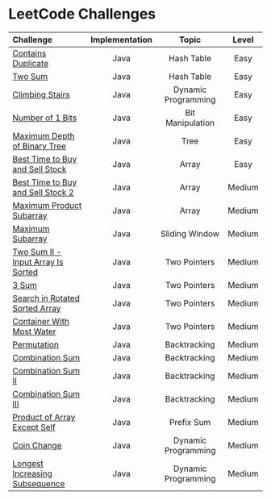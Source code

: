 # LeetCode Challenges

| Challenge                                                                                                                                                                                                 | Implementation |        Topic        | Level  |
|:----------------------------------------------------------------------------------------------------------------------------------------------------------------------------------------------------------|:--------------:|:-------------------:|:------:|
| [Contains Duplicate](https://github.com/Murillo/Leetcode-Challenges/blob/main/algorithms/ContainsDuplicate.md)                                                                                            |      Java      |     Hash Table      |  Easy  |
| [Two Sum](https://github.com/Murillo/Leetcode-Challenges/blob/main/algorithms/TwoSum.md)                                                                                                                  |      Java      |     Hash Table      |  Easy  |
| [Climbing Stairs](https://github.com/Murillo/Leetcode-Challenges/blob/main/algorithms/ClimbingStairs.md)                                                                                                  |      Java      | Dynamic Programming |  Easy  |
| [Number of 1 Bits](https://github.com/Murillo/Leetcode-Challenges/blob/main/algorithms/NumberOf1Bits.md)                                                                                                  |      Java      |  Bit Manipulation   |  Easy  |
| [Maximum Depth of Binary Tree](https://github.com/Murillo/Leetcode-Challenges/blob/main/algorithms/MaximumDepthOfBinaryTree.md)                                                                           |      Java      |        Tree         |  Easy  |
| [Best Time to Buy and Sell Stock](https://github.com/Murillo/Leetcode-Challenges/blob/main/algorithms/BestTimeToBuyAndSellStock.md)                                                                       |      Java      |        Array        |  Easy  |
| [Best Time to Buy and Sell Stock 2](https://github.com/Murillo/Leetcode-Challenges/blob/main/algorithms/BestTimeToBuyAndSellStock2.md)                                                                    |      Java      |        Array        | Medium |
| [Maximum Product Subarray](https://github.com/Murillo/Leetcode-Challenges/blob/main/algorithms/MaximumProductSubarray.md)                                                                                 |      Java      |        Array        | Medium |
| [Maximum Subarray](https://github.com/Murillo/Leetcode-Challenges/blob/main/algorithms/MaximumSubarray.md)                                                                                                |      Java      |   Sliding Window    | Medium |
| [Two Sum II - Input Array Is Sorted](https://github.com/Murillo/Leetcode-Challenges/blob/main/algorithms/TwoSum2.md)                                                                                      |      Java      |    Two Pointers     | Medium |
| [3 Sum](https://github.com/Murillo/Leetcode-Challenges/blob/main/algorithms/ThreeSum.md)                                                                                                                  |      Java      |    Two Pointers     | Medium |
| [Search in Rotated Sorted Array](https://github.com/Murillo/Leetcode-Challenges/blob/main/algorithms/SearchInRotatedSortedArray.md)                                                                       |      Java      |    Two Pointers     | Medium |
| [Container With Most Water](https://github.com/Murillo/Leetcode-Challenges/blob/main/algorithms/ContainerWithMostWater.md)                                                                                |      Java      |    Two Pointers     | Medium |
| [Permutation](https://github.com/Murillo/Leetcode-Challenges/blob/main/algorithms/Permutation.md)                                                                                                         |      Java      |    Backtracking     | Medium |
| [Combination Sum](https://github.com/Murillo/Leetcode-Challenges/blob/main/algorithms/CombinationSum.md)                                                                                                  |      Java      |    Backtracking     | Medium |
| [Combination Sum II](https://github.com/Murillo/Leetcode-Challenges/blob/main/algorithms/CombinationSum2.md)                                                                                              |      Java      |    Backtracking     | Medium |
| [Combination Sum III](https://github.com/Murillo/Leetcode-Challenges/blob/main/algorithms/CombinationSum3.md)                                                                                             |      Java      |    Backtracking     | Medium |
| [Product of Array Except Self](https://github.com/Murillo/Leetcode-Challenges/blob/main/algorithms/ProductOfArrayExceptSelf.md)                                                                           |      Java      |     Prefix Sum      | Medium |
| [Coin Change](https://github.com/Murillo/Leetcode-Challenges/blob/main/algorithms/CoinChange.md)                                                                                                          |      Java      | Dynamic Programming | Medium |
| [Longest Increasing Subsequence](https://github.com/Murillo/Leetcode-Challenges/blob/main/algorithms/LongestIncreasingSubsequence.md)                                                                     |      Java      | Dynamic Programming | Medium |